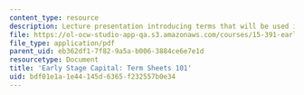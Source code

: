 ```yaml
---
content_type: resource
description: Lecture presentation introducing terms that will be used in the course.
file: https://ol-ocw-studio-app-qa.s3.amazonaws.com/courses/15-391-early-stage-capital-fall-2010/bdf01e1a1e44145d6365f232557b0e34_MIT15_391F10_lec02.pdf
file_type: application/pdf
parent_uid: eb362df1-7f82-9a5a-b006-3884ce6e7e1d
resourcetype: Document
title: 'Early Stage Capital: Term Sheets 101'
uid: bdf01e1a-1e44-145d-6365-f232557b0e34
---
```

